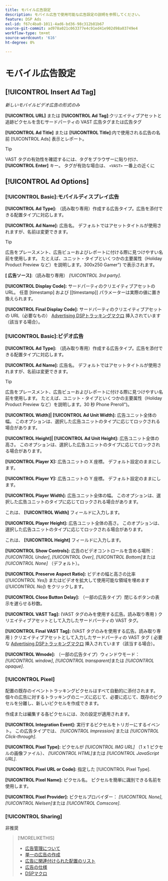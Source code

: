 ```yaml
---
title: モバイル広告設定
description: モバイル広告で使用可能な広告設定の説明を参照してください。
feature: DSP Ads
exl-id: f67c4ba0-1011-4ad6-bd36-98c312b81b67
source-git-commit: ad978a021c063377e4c91ed41e902d98a03749e4
workflow-type: tm+mt
source-wordcount: '616'
ht-degree: 0%

---
```


# モバイル広告設定

## [!UICONTROL Insert Ad Tag]

*新しいモバイルビデオ広告の形式のみ*

**[!UICONTROL URL]** または **[!UICONTROL Ad Tag]**:クリエイティブアセットと追跡ピクセルを含むサードパーティの VAST 広告タグまたは広告タグ

**[!UICONTROL Ad Title]** または **[!UICONTROL Title]**:内で使用される広告の名前 [!UICONTROL Ads] 表示とレポート。

>[!TIP]
>
> VAST タグの有効性を確認するには、タグをブラウザーに貼り付け、 **[!UICONTROL Enter]** キー。 タグが有効な場合は、 `<VAST>` 一番上の近くに

## [!UICONTROL Ad Options]

### [!UICONTROL Basic]:モバイルディスプレイ広告

**[!UICONTROL Ad Type]:** （読み取り専用）作成する広告タイプ。広告を添付できる配置タイプに対応します。

**[!UICONTROL Ad Name]:** 広告名。 デフォルトではアセットタイトルが使用されますが、名前は変更できます。

>[!TIP]
>
> 広告をプレースメント、広告ビューおよびレポートに付ける際に見つけやすい名前を使用します。 たとえば、ユニット・タイプといくつかの主要属性（Holiday Product Preview など）を説明します。300x250 Gamer&quot;) で表示されます。

**\[ 広告ソース\]**:（読み取り専用） *[!UICONTROL 3rd party]*.

**[!UICONTROL Display Code]:** サードパーティのクリエイティブアセットの URL。 任意 [timestamp] および [[timestamp]] パラメーターは実際の値に置き換えられます。

**[!UICONTROL Final Display Code]:** サードパーティのクリエイティブアセットの URL（必要なもの） [Advertising DSPトラッキングマクロ](/help/dsp/campaign-management/macros.md) 挿入されています（該当する場合）。

### [!UICONTROL Basic]:ビデオ広告

**[!UICONTROL Ad Type]:** （読み取り専用）作成する広告タイプ。広告を添付できる配置タイプに対応します。

**[!UICONTROL Ad Name]:** 広告名。 デフォルトではアセットタイトルが使用されますが、名前は変更できます。

>[!TIP]
>
> 広告をプレースメント、広告ビューおよびレポートに付ける際に見つけやすい名前を使用します。 たとえば、ユニット・タイプといくつかの主要属性（Holiday Product Preview など）を説明します。30 秒 Phone Preroll&quot;)。

**[!UICONTROL Width]| [!UICONTROL Ad Unit Width]:** 広告ユニット全体の幅。 このオプションは、選択した広告ユニットのタイプに応じてロックされる場合があります。

**[!UICONTROL Height]| [!UICONTROL Ad Unit Height]:** 広告ユニット全体の高さ。 このオプションは、選択した広告ユニットのタイプに応じてロックされる場合があります。

**[!UICONTROL Player X]:** 広告ユニットの X 座標。 デフォルト設定のままにします。

**[!UICONTROL Player Y]:** 広告ユニットの Y 座標。 デフォルト設定のままにします。

**[!UICONTROL Player Width]:** 広告ユニット全体の幅。 このオプションは、選択した広告ユニットのタイプに応じてロックされる場合があります。

これは、 **[!UICONTROL Width]** フィールドに入力します。

**[!UICONTROL Player Height]:** 広告ユニット全体の高さ。 このオプションは、選択した広告ユニットのタイプに応じてロックされる場合があります。

これは、 **[!UICONTROL Height]** フィールドに入力します。

**[!UICONTROL Show Controls]:** 広告のビデオコントロールを含める場所： *[!UICONTROL Under]*, *[!UICONTROL Over]*, *[!UICONTROL Bottom]*&#x200B;または *[!UICONTROL None]* （デフォルト）。

**[!UICONTROL Preserve Aspect Ratio]:** ビデオの幅と高さの比率 (*[!UICONTROL Yes]*) またはビデオを拡大して使用可能な領域を埋めます (*[!UICONTROL No]*) をクリックします。

**[!UICONTROL Close Button Delay]:** （一部の広告タイプ）閉じるボタンの表示を遅らせる秒数。

**[!UICONTROL VAST Tag]:** (VAST タグのみを使用する広告。読み取り専用 ) クリエイティブアセットとして入力したサードパーティの VAST タグ。

**[!UICONTROL Final VAST Tag]:** (VAST タグのみを使用する広告。読み取り専用 ) クリエイティブアセットとして入力したサードパーティの VAST タグ ( 必要な [Advertising DSPトラッキングマクロ](/help/dsp/campaign-management/macros.md) 挿入されています（該当する場合）。

**[!UICONTROL Wmode]:** （一部の広告タイプ）ウィンドウモード： *[!UICONTROL window]*, *[!UICONTROL transparent]*&#x200B;または *[!UICONTROL opaque]*.

### [!UICONTROL Pixel]

配置の既存のイベントトラッキングピクセルはすべて自動的に添付されます。 個々の広告に対するトラッキングのニーズに応じて、必要に応じて、既存のピクセルを分離し、新しいピクセルを作成できます。

作成または編集する各ピクセルには、次の設定が適用されます。

**[!UICONTROL Integration Event]:** 実行するピクセルをトリガーにするイベント。 この広告タイプでは、 *[!UICONTROL Impression]* または *[!UICONTROL Click-through]*.

**[!UICONTROL Pixel Type]:** ピクセルが *[!UICONTROL IMG URL]* （1 x 1 ピクセルの画像ファイル）、 *[!UICONTROL HTML]*&#x200B;または *[!UICONTROL JavaScript URL]*.

**[!UICONTROL Pixel URL or Code]:** 指定した [!UICONTROL Pixel Type].

**[!UICONTROL Pixel Name]:** ピクセル名。 ピクセルを簡単に識別できる名前を使用します。

**[!UICONTROL Pixel Provider]:** ピクセルプロバイダー： *[!UICONTROL None]*, *[!UICONTROL Nielsen]*&#x200B;または *[!UICONTROL Comscore]*.

### [!UICONTROL Sharing]

非推奨

>[!MORELIKETHIS]
>
>* [広告管理について](ad-about.md)
>* [単一の広告の作成](ad-create.md)
>* [広告に関連付けられた配置のリスト](/help/dsp/campaign-management/ads/ad-list-placements.md)
>* [広告の仕様](ad-specs.md)
>* [DSPマクロ](/help/dsp/campaign-management/macros.md)

